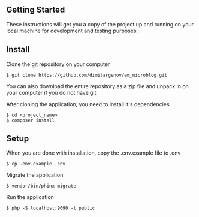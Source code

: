 

## Getting Started
These instructions will get you a copy of the project up and running on your local machine for development and testing purposes.

## Install
Clone the git repository on your computer
```
$ git clone https://github.com/dimitargenov/em_microblog.git
```
You can also download the entire repository as a zip file and unpack in on your computer if you do not have git

After cloning the application, you need to install it's dependencies.
```
$ cd <project_name>
$ composer install
```
## Setup
When you are done with installation, copy the .env.example file to .env
```
$ cp .env.example .env
```
Migrate the application
```
$ vendor/bin/phinx migrate
``` 
Run the application
```
$ php -S localhost:9090 -t public
```
